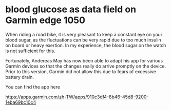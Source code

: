 # blood glucose as data field on Garmin edge 1050

When riding a road bike, it is very pleasant to keep a constant eye on your blood sugar, as the fluctuations can be very rapid due to too much insulin on board or heavy exertion. In my experience, the blood sugar on the watch is not sufficient for this.

Fortunately, Andereas May has now been able to adapt his app for various Garmin devices so that the changes really do arrive promptly on the device. Prior to this version, Garmin did not allow this due to fears of excessive battery drain.

You can find the app here

https://apps.garmin.com/zh-TW/apps/910c3df4-8b46-45d8-9200-1eba69bc10c4